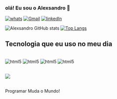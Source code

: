 
### olá! Eu sou o Alexsandro 👋

[![whats](https://img.shields.io/badge/WhatsApp-25D366?style=for-the-badge&logo=whatsapp&logoColor=white)](11913178958)
[![Gmail](https://img.shields.io/badge/Gmail-D14836?style=for-the-badge&logo=gmail&logoColor=white)](andrade23andrade@gmail.com)
[![linkedln](https://img.shields.io/badge/LinkedIn-0077B5?style=for-the-badge&logo=linkedin&logoColor=white)](https://www.linkedin.com/in/alex-af) 

![Alexsandro GitHub stats](https://github-readme-stats.vercel.app/api?username=alexsandroandra&show_icons=true&theme=dark)
[![Top Langs](https://github-readme-stats.vercel.app/api/top-langs/?username=alexsandroandra&layout=donut)](https://github.com/anuraghazra/github-readme-stats)


## Tecnologia que eu uso no meu dia 

<div style="display: inline_block"><br/>
<img align="center"alt="html5"src="https://img.shields.io/badge/HTML5-E34F26?style=for-the-badge&logo=html5&logoColor=white"/>
<img align="center"alt="html5"src="https://img.shields.io/badge/JavaScript-F7DF1E?style=for-the-badge&logo=javascript&logoColor=black"/>
<img align="center"alt="html5"src="https://img.shields.io/badge/CSS-239120?&style=for-the-badge&logo=css3&logoColor=white"/>
<img align="center"alt="html5"src="https://img.shields.io/badge/Python-14354C?style=for-the-badge&logo=python&logoColor=white"/>
<br><br>

 <img
        src="https://media0.giphy.com/media/jtXRDVzaCPXSynUz7h/giphy.gif?cid=ecf05e47bp9qy1i20xk4o23ps9m1q3sfynnorpo722m2kjgp&ep=v1_gifs_search&rid=giphy.gif&ct=g">

</div><br/>
Programar Muda o Mundo!
